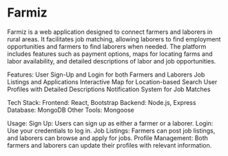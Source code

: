 # Farmiz
Farmiz is a web application designed to connect farmers and laborers in rural areas. It facilitates job matching, allowing laborers to find employment opportunities and farmers to find laborers when needed. The platform includes features such as payment options, maps for locating farms and labor availability, and detailed descriptions of labor and job opportunities.

Features:
User Sign-Up and Login for both Farmers and Laborers
Job Listings and Applications
Interactive Map for Location-based Search
User Profiles with Detailed Descriptions
Notification System for Job Matches

Tech Stack:
Frontend: React, Bootstrap
Backend: Node.js, Express
Database: MongoDB
Other Tools: Mongoose

Usage:
Sign Up: Users can sign up as either a farmer or a laborer.
Login: Use your credentials to log in.
Job Listings: Farmers can post job listings, and laborers can browse and apply for jobs.
Profile Management: Both farmers and laborers can update their profiles with relevant information.
